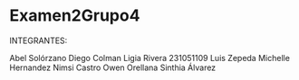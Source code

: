 ﻿# Examen2Grupo4

INTEGRANTES:

Abel Solórzano
Diego Colman
Ligia Rivera  231051109
Luis Zepeda
Michelle Hernandez
Nimsi Castro
Owen Orellana
Sinthia Álvarez
